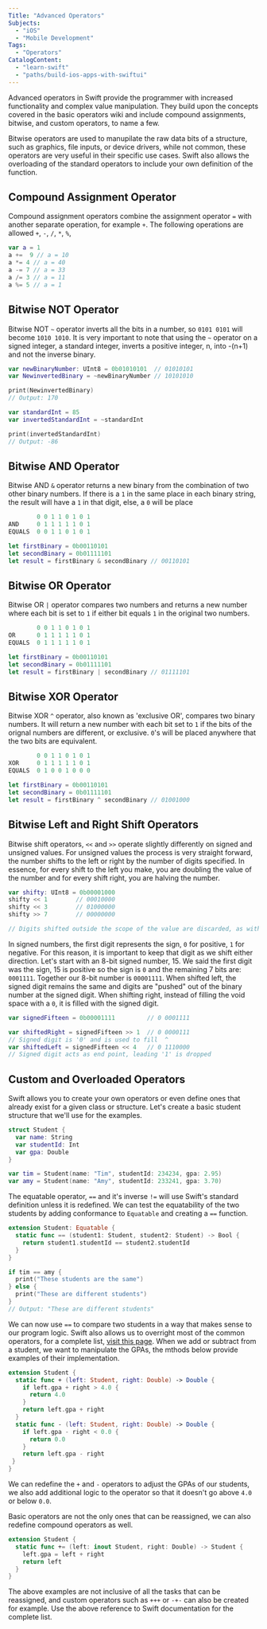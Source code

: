 ```yaml
---
Title: "Advanced Operators"
Subjects:
  - "iOS"
  - "Mobile Development"
Tags:
  - "Operators"
CatalogContent:
  - "learn-swift"
  - "paths/build-ios-apps-with-swiftui"
---
```


Advanced operators in Swift provide the programmer with increased functionality and complex value manipulation. They build upon the concepts covered in the basic operators wiki and include compound assignments, bitwise, and custom operators, to name a few. 

Bitwise operators are used to manupilate the raw data bits of a structure, such as graphics, file inputs, or device drivers, while not common, these operators are very useful in their specific use cases. Swift also allows the overloading of the standard operators to include your own definition of the function.

## Compound Assignment Operator

Compound assignment operators combine the assignment operator `=` with another separate operation, for example `+`. The following operations are allowed `+`, `-`, `/`, `*`, `%`,

```swift
var a = 1
a +=  9 // a = 10
a *= 4 // a = 40
a -= 7 // a = 33
a /= 3 // a = 11
a %= 5 // a = 1
```

## Bitwise NOT Operator

Bitwise NOT `~` operator inverts all the bits in a number, so `0101 0101` will become `1010 1010`. It is very important to note that using the `~` operator on a signed integer, a standard integer, inverts a positive integer, n, into -(n+1) and not the inverse binary.

```swift
var newBinaryNumber: UInt8 = 0b01010101  // 01010101
var NewinvertedBinary = ~newBinaryNumber // 10101010

print(NewinvertedBinary) 
// Output: 170

var standardInt = 85
var invertedStandardInt = ~standardInt

print(invertedStandardInt) 
// Output: -86
```

## Bitwise AND Operator

Bitwise AND `&` operator returns a new binary from the combination of two other binary numbers. If there is a `1` in the same place in each binary string, the result will have a `1` in that digit, else, a `0` will be place

```swift
        0 0 1 1 0 1 0 1
AND     0 1 1 1 1 1 0 1
EQUALS  0 0 1 1 0 1 0 1

let firstBinary = 0b00110101
let secondBinary = 0b01111101
let result = firstBinary & secondBinary // 00110101
```

## Bitwise OR Operator

Bitwise OR `|` operator compares two numbers and returns a new number where each bit is set to `1` if either bit equals `1` in the original two numbers.

```swift
        0 0 1 1 0 1 0 1
OR      0 1 1 1 1 1 0 1
EQUALS  0 1 1 1 1 1 0 1

let firstBinary = 0b00110101
let secondBinary = 0b01111101
let result = firstBinary | secondBinary // 01111101
```

## Bitwise XOR Operator

Bitwise XOR `^` operator, also known as 'exclusive OR', compares two binary numbers. It will return a new number with each bit set to `1` if the bits of the orignal numbers are different, or exclusive. `0`'s will be placed anywhere that the two bits are equivalent.

```swift
        0 0 1 1 0 1 0 1
XOR     0 1 1 1 1 1 0 1
EQUALS  0 1 0 0 1 0 0 0

let firstBinary = 0b00110101
let secondBinary = 0b01111101
let result = firstBinary ^ secondBinary // 01001000
```

## Bitwise Left and Right Shift Operators

Bitwise shift operators, `<<` and `>>` operate slightly differently on signed and unsigned values. For unsigned values the process is very straight forward, the number shifts to the left or right by the number of digits specified. In essence, for every shift to the left you make, you are doubling the value of the number and for every shift right, you are halving the number.

```swift
var shifty: UInt8 = 0b00001000
shifty << 1        // 00010000
shifty << 3        // 01000000
shifty >> 7        // 00000000

// Digits shifted outside the scope of the value are discarded, as with the shift of 7 above
```

In signed numbers, the first digit represents the sign, `0` for positive, `1` for negative. For this reason, it is important to keep that digit as we shift either direction. Let's start with an 8-bit signed number, 15. We said the first digit was the sign, 15 is positive so the sign is `0` and the remaining 7 bits are: `0001111`. Together our 8-bit number is `00001111`. When shifted left, the signed digit remains the same and digits are "pushed" out of the binary number at the signed digit. When shifting right, instead of filling the void space with a `0`, it is filled with the signed digit.

```swift
var signedFifteen = 0b00001111         // 0 0001111

var shiftedRight = signedFifteen >> 1  // 0 0000111
// Signed digit is '0' and is used to fill  ^
var shiftedLeft = signedFifteen << 4   // 0 1110000
// Signed digit acts as end point, leading '1' is dropped
```

## Custom and Overloaded Operators

Swift allows you to create your own operators or even define ones that already exist for a given class or structure. Let's create a basic student structure that we'll use for the examples.

```swift
struct Student {
  var name: String
  var studentId: Int
  var gpa: Double
}

var tim = Student(name: "Tim", studentId: 234234, gpa: 2.95)
var amy = Student(name: "Amy", studentId: 233241, gpa: 3.70)
```

The equatable operator, `==` and it's inverse `!=` will use Swift's standard definition unless it is redefined. We can test the equatability of the two students by adding conformance to `Equatable` and creating a `==` function.

```swift
extension Student: Equatable {
  static func == (student1: Student, student2: Student) -> Bool {
    return student1.studentId == student2.studentId
  }
}

if tim == amy {
  print("These students are the same")
} else {
  print("These are different students")
}
// Output: "These are different students"
```

We can now use `==` to compare two students in a way that makes sense to our program logic. Swift also allows us to overright most of the common operators, for a complete list, [visit this page](https://docs.swift.org/swift-book/ReferenceManual/LexicalStructure.html#ID418). When we add or subtract from a student, we want to manipulate the GPAs, the mthods below provide examples of their implementation.

```swift
extension Student {
  static func + (left: Student, right: Double) -> Double {
    if left.gpa + right > 4.0 {
      return 4.0
    }
    return left.gpa + right
  }
  static func - (left: Student, right: Double) -> Double {
    if left.gpa - right < 0.0 {
      return 0.0
    }
    return left.gpa - right
 }
}
```

We can redefine the `+` and `-` operators to adjust the GPAs of our students, we also add additional logic to the operator so that it doesn't go above `4.0` or below `0.0`.

Basic operators are not the only ones that can be reassigned, we can also redefine compound operators as well.

```swift
extension Student {
  static func += (left: inout Student, right: Double) -> Student {
    left.gpa = left + right
    return left
  }
}
```

The above examples are not inclusive of all the tasks that can be reassigned, and custom operators such as `+++` or `-+-` can also be created for example. Use the above reference to Swift documentation for the complete list.
